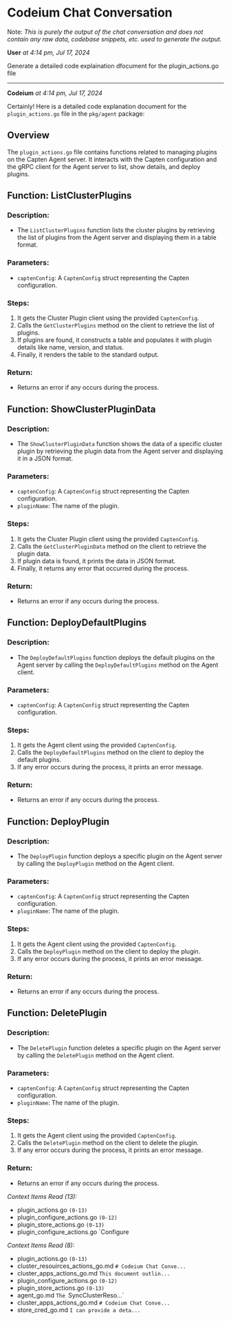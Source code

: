# Codeium Chat Conversation

Note: _This is purely the output of the chat conversation and does not contain any raw data, codebase snippets, etc. used to generate the output._

**User** _at 4:14 pm, Jul 17, 2024_

Generate a detailed code explaination dfocument for the plugin_actions.go 
file

---

**Codeium** _at 4:14 pm, Jul 17, 2024_

Certainly! Here is a detailed code explanation document for the `plugin_actions.go` file in the `pkg/agent` package:

## Overview

The `plugin_actions.go` file contains functions related to managing plugins on the Capten Agent server. It interacts with the Capten configuration and the gRPC client for the Agent server to list, show details, and deploy plugins.

## Function: ListClusterPlugins

### Description:
- The `ListClusterPlugins` function lists the cluster plugins by retrieving the list of plugins from the Agent server and displaying them in a table format.
  
### Parameters:
- `captenConfig`: A `CaptenConfig` struct representing the Capten configuration.

### Steps:
1. It gets the Cluster Plugin client using the provided `CaptenConfig`.
2. Calls the `GetClusterPlugins` method on the client to retrieve the list of plugins.
3. If plugins are found, it constructs a table and populates it with plugin details like name, version, and status.
4. Finally, it renders the table to the standard output.

### Return:
- Returns an error if any occurs during the process.

## Function: ShowClusterPluginData

### Description:
- The `ShowClusterPluginData` function shows the data of a specific cluster plugin by retrieving the plugin data from the Agent server and displaying it in a JSON format.
  
### Parameters:
- `captenConfig`: A `CaptenConfig` struct representing the Capten configuration.
- `pluginName`: The name of the plugin.

### Steps:
1. It gets the Cluster Plugin client using the provided `CaptenConfig`.
2. Calls the `GetClusterPluginData` method on the client to retrieve the plugin data.
3. If plugin data is found, it prints the data in JSON format.
4. Finally, it returns any error that occurred during the process.

### Return:
- Returns an error if any occurs during the process.

## Function: DeployDefaultPlugins

### Description:
- The `DeployDefaultPlugins` function deploys the default plugins on the Agent server by calling the `DeployDefaultPlugins` method on the Agent client.
  
### Parameters:
- `captenConfig`: A `CaptenConfig` struct representing the Capten configuration.

### Steps:
1. It gets the Agent client using the provided `CaptenConfig`.
2. Calls the `DeployDefaultPlugins` method on the client to deploy the default plugins.
3. If any error occurs during the process, it prints an error message.

### Return:
- Returns an error if any occurs during the process.

## Function: DeployPlugin

### Description:
- The `DeployPlugin` function deploys a specific plugin on the Agent server by calling the `DeployPlugin` method on the Agent client.
  
### Parameters:
- `captenConfig`: A `CaptenConfig` struct representing the Capten configuration.
- `pluginName`: The name of the plugin.

### Steps:
1. It gets the Agent client using the provided `CaptenConfig`.
2. Calls the `DeployPlugin` method on the client to deploy the plugin.
3. If any error occurs during the process, it prints an error message.

### Return:
- Returns an error if any occurs during the process.

## Function: DeletePlugin

### Description:
- The `DeletePlugin` function deletes a specific plugin on the Agent server by calling the `DeletePlugin` method on the Agent client.
  
### Parameters:
- `captenConfig`: A `CaptenConfig` struct representing the Capten configuration.
- `pluginName`: The name of the plugin.

### Steps:
1. It gets the Agent client using the provided `CaptenConfig`.
2. Calls the `DeletePlugin` method on the client to delete the plugin.
3. If any error occurs during the process, it prints an error message.

### Return:
- Returns an error if any occurs during the process.

_Context Items Read (13):_

- plugin_actions.go `(0-13)`
- plugin_configure_actions.go `(0-12)`
- plugin_store_actions.go `(0-13)`
- plugin_configure_actions.go `Configure

_Context Items Read (8):_

- plugin_actions.go `(0-13)`
- cluster_resouirces_actions_go.md `# Codeium Chat Conve...`
- cluster_apps_actions_go.md `This document outlin...`
- plugin_configure_actions.go `(0-12)`
- plugin_store_actions.go `(0-13)`
- agent_go.md `The `SyncClusterReso...`
- cluster_apps_actions_go.md `# Codeium Chat Conve...`
- store_cred_go.md `I can provide a deta...`
